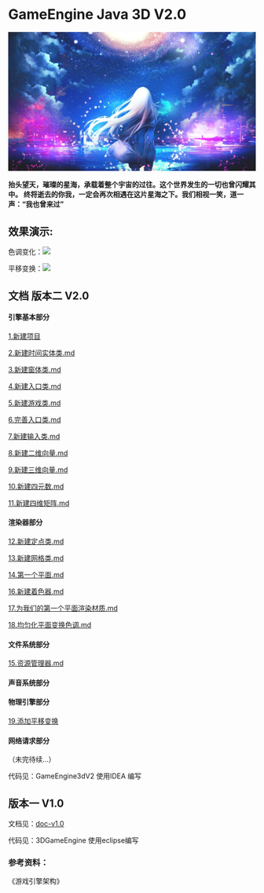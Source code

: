 # GameEngine Java 3D V2.0

![doc-v1.0](./pic/0.jpg)

**抬头望天，璀璨的星海，承载着整个宇宙的过往。这个世界发生的一切也曾闪耀其中。
终将逝去的你我，一定会再次相遇在这片星海之下。我们相视一笑，道一声：“我也曾来过”**


## 效果演示:

色调变化：![](./pic/3.gif)

平移变换：![](./pic/transoform.gif)


## 文档 版本二 V2.0

#### 引擎基本部分

[1.新建项目](./doc/基本架构/1.新建项目.md)

[2.新建时间实体类.md](./doc/基本架构/2.新建时间实体类.md)

[3.新建窗体类.md](./doc/基本架构/3.新建窗体类.md)

[4.新建入口类.md](./doc/基本架构/4.新建入口类.md)

[5.新建游戏类.md](./doc/基本架构/5.新建游戏类.md)

[6.完善入口类.md](./doc/基本架构/6.完善入口类.md)

[7.新建输入类.md](./doc/基本架构/7.新建输入类.md)

[8.新建二维向量.md](./doc/基本架构/8.新建二维向量.md)

[9.新建三维向量.md](./doc/基本架构/9.新建三维向量.md)

[10.新建四元数.md](./doc/基本架构/10.新建四元数.md)

[11.新建四维矩阵.md](./doc/基本架构/11.新建四维矩阵.md)

#### 渲染器部分

[12.新建定点类.md](./doc/渲染器/12.新建定点类.md)

[13.新建网格类.md](./doc/渲染器/13.新建网格类.md)

[14.第一个平面.md](./doc/渲染器/14.第一个平面.md)

[16.新建着色器.md](./doc/渲染器/16.新建着色器.md)

[17.为我们的第一个平面渲染材质.md](./doc/渲染器/17.为我们的第一个平面渲染材质.md)

[18.均匀化平面变换色调.md](./doc/渲染器/18.均匀化平面变换色调.md)


#### 文件系统部分

[15.资源管理器.md](./doc/文件系统/15.资源管理器.md)

#### 声音系统部分


#### 物理引擎部分

[19.添加平移变换](./doc/物理引擎/19.添加平移变换.md)



#### 网络请求部分

（未完待续...）

代码见：GameEngine3dV2 使用IDEA 编写


## 版本一 V1.0

文档见：[doc-v1.0](./版本一.md)

代码见：3DGameEngine 使用eclipse编写


### 参考资料：

《游戏引擎架构》 